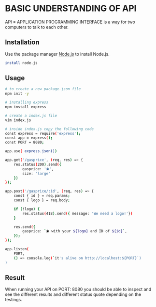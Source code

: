 # BASIC UNDERSTANDING OF API

API = APPLICATION PROGRAMMING INTERFACE
is a way for two computers to talk to each other. 

## Installation

Use the package manager [Node.js](https://nodejs.org/en/download/) to install Node.js.

```bash
install node.js
```

## Usage

```bash
# to create a new package.json file
npm init -y

# installing express
npm install express

# create a index.js file
vim index.js

# inside index.js copy the following code
const express = require('express');
const app = express();
const PORT = 8080;

app.use( express.json())

app.get('/gasprice', (req, res) => {
    res.status(200).send({
        gasprice: '⛽',
        size: 'large'
    })
});

app.post('/gasprice/:id', (req, res) => {
    const { id } = req.params;
    const { logo } = req.body;

    if (!logo) {
        res.status(418).send({ message: 'We need a logo!'})
    }

    res.send({
        gasprice: `⛽ with your ${logo} and ID of ${id}`,
    });
});

app.listen(
    PORT,
    () => console.log(`it's alive on http://localhost:${PORT}`)
)
```

## Result
When running your API on PORT: 8080 you should be able to inspect and see the different results and different status quote depending on the testings.
